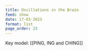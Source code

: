 ```yaml
---
title: Oscillations in the Brain
feed: show
date: 17-03-2023
format: list
page_order: 23
---
```



Key model: [[PING, ING and CHING]]
